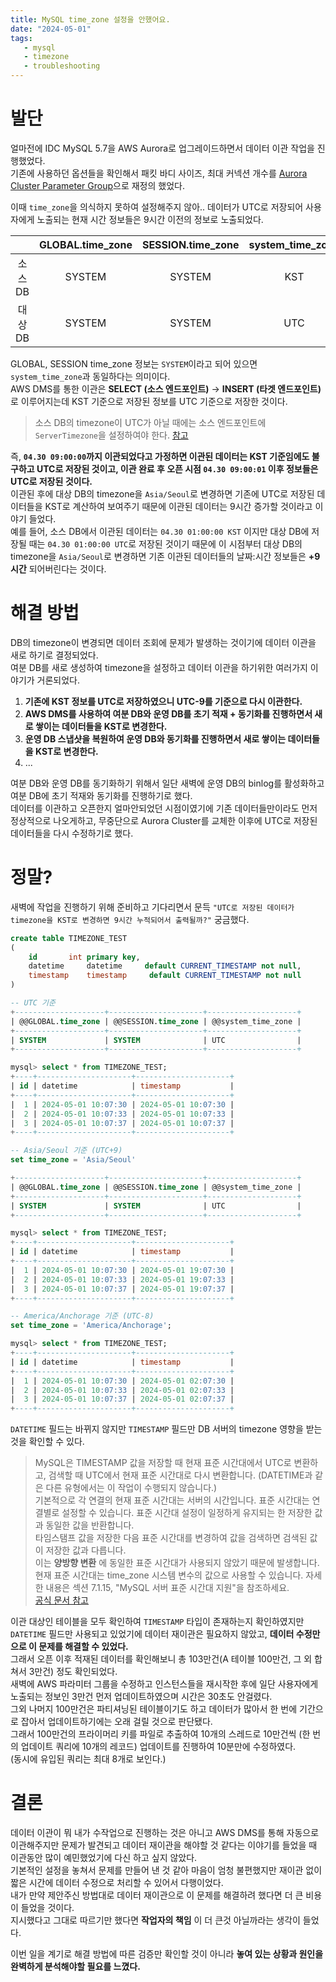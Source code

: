 ```yaml
---
title: MySQL time_zone 설정을 안했어요.
date: "2024-05-01"
tags:
   - mysql
   - timezone
   - troubleshooting
---
```


# 발단

얼마전에 IDC MySQL 5.7을 AWS Aurora로 업그레이드하면서 데이터 이관 작업을 진행했었다.  
기존에 사용하던 옵션들을 확인해서 패킷 바디 사이즈, 최대 커넥션 개수를 [Aurora Cluster Parameter Group](https://docs.aws.amazon.com/AmazonRDS/latest/AuroraUserGuide/USER_WorkingWithDBClusterParamGroups.html)으로 재정의 했었다.  
  
이때 `time_zone`을 의식하지 못하여 설정해주지 않아.. 데이터가 UTC로 저장되어 사용자에게 노출되는 현재 시간 정보들은 9시간 이전의 정보로 노출되었다.  

||GLOBAL.time_zone|SESSION.time_zone|system_time_zone|
|:------:|:---:|:---:|:---:|
|소스 DB|SYSTEM|SYSTEM|KST|
|대상 DB|SYSTEM|SYSTEM|UTC|

GLOBAL, SESSION time_zone 정보는 `SYSTEM`이라고 되어 있으면 `system_time_zone`과 동일하다는 의미이다.  
AWS DMS를 통한 이관은 **SELECT (소스 엔드포인트)** → **INSERT (타겟 엔드포인트)** 로 이루어지는데 KST 기준으로 저장된 정보를 UTC 기준으로 저장한 것이다.  
  
> 소스 DB의 timezone이 UTC가 아닐 때에는 소스 엔드포인트에 `ServerTimezone`을 설정하여야 한다. [참고](https://repost.aws/knowledge-center/dms-migrate-mysql-non-utc)
  
즉, **`04.30 09:00:00`까지 이관되었다고 가정하면 이관된 데이터는 KST 기준임에도 불구하고 UTC로 저장된 것이고, 이관 완료 후 오픈 시점 `04.30 09:00:01` 이후 정보들은 UTC로 저장된 것이다.**  
이관된 후에 대상 DB의 timezone을 `Asia/Seoul`로 변경하면 기존에 UTC로 저장된 데이터들을 KST로 계산하여 보여주기 때문에 이관된 데이터는 9시간 증가할 것이라고 이야기 들었다.    
예를 들어, 소스 DB에서 이관된 데이터는 `04.30 01:00:00 KST` 이지만 대상 DB에 저장될 때는 `04.30 01:00:00 UTC`로 저장된 것이기 때문에 이 시점부터 대상 DB의 timezone을 `Asia/Seoul`로 변경하면 기존 이관된 데이터들의 날짜:시간 정보들은 **+9시간** 되어버린다는 것이다.  
  
# 해결 방법

DB의 timezone이 변경되면 데이터 조회에 문제가 발생하는 것이기에 데이터 이관을 새로 하기로 결정되었다.  
여분 DB를 새로 생성하여 timezone을 설정하고 데이터 이관을 하기위한 여러가지 이야기가 거론되었다.  

1. **기존에 KST 정보를 UTC로 저장하였으니 UTC-9를 기준으로 다시 이관한다.**
2. **AWS DMS를 사용하여 여분 DB와 운영 DB를 초기 적재 + 동기화를 진행하면서 새로 쌓이는 데이터들을 KST로 변경한다.**
3. **운영 DB 스냅샷을 복원하여 운영 DB와 동기화를 진행하면서 새로 쌓이는 데이터들을 KST로 변경한다.**
4. ...

여분 DB와 운영 DB를 동기화하기 위해서 일단 새벽에 운영 DB의 binlog를 활성화하고 여분 DB에 초기 적재와 동기화를 진행하기로 했다.  
데이터를 이관하고 오픈한지 얼마안되었던 시점이였기에 기존 데이터들만이라도 먼저 정상적으로 나오게하고, 무중단으로 Aurora Cluster를 교체한 이후에 UTC로 저장된 데이터들을 다시 수정하기로 했다.  
  
# 정말?

새벽에 작업을 진행하기 위해 준비하고 기다리면서 문득 `"UTC로 저장된 데이터가 timezone을 KST로 변경하면 9시간 누적되어서 출력될까?"` 궁금했다.  

```sql
create table TIMEZONE_TEST
(
    id       int primary key,
    datetime     datetime     default CURRENT_TIMESTAMP not null,
    timestamp    timestamp     default CURRENT_TIMESTAMP not null
)

-- UTC 기준
+--------------------+---------------------+--------------------+
| @@GLOBAL.time_zone | @@SESSION.time_zone | @@system_time_zone |
+--------------------+---------------------+--------------------+
| SYSTEM             | SYSTEM              | UTC                |
+--------------------+---------------------+--------------------+

mysql> select * from TIMEZONE_TEST;
+----+---------------------+---------------------+
| id | datetime            | timestamp           |
+----+---------------------+---------------------+
|  1 | 2024-05-01 10:07:30 | 2024-05-01 10:07:30 |
|  2 | 2024-05-01 10:07:33 | 2024-05-01 10:07:33 |
|  3 | 2024-05-01 10:07:37 | 2024-05-01 10:07:37 |
+----+---------------------+---------------------+

-- Asia/Seoul 기준 (UTC+9)
set time_zone = 'Asia/Seoul'

+--------------------+---------------------+--------------------+
| @@GLOBAL.time_zone | @@SESSION.time_zone | @@system_time_zone |
+--------------------+---------------------+--------------------+
| SYSTEM             | SYSTEM              | UTC                |
+--------------------+---------------------+--------------------+

mysql> select * from TIMEZONE_TEST;
+----+---------------------+---------------------+
| id | datetime            | timestamp           |
+----+---------------------+---------------------+
|  1 | 2024-05-01 10:07:30 | 2024-05-01 19:07:30 |
|  2 | 2024-05-01 10:07:33 | 2024-05-01 19:07:33 |
|  3 | 2024-05-01 10:07:37 | 2024-05-01 19:07:37 |
+----+---------------------+---------------------+

-- America/Anchorage 기준 (UTC-8)
set time_zone = 'America/Anchorage';

mysql> select * from TIMEZONE_TEST;
+----+---------------------+---------------------+
| id | datetime            | timestamp           |
+----+---------------------+---------------------+
|  1 | 2024-05-01 10:07:30 | 2024-05-01 02:07:30 |
|  2 | 2024-05-01 10:07:33 | 2024-05-01 02:07:33 |
|  3 | 2024-05-01 10:07:37 | 2024-05-01 02:07:37 |
+----+---------------------+---------------------+
```

`DATETIME` 필드는 바뀌지 않지만 `TIMESTAMP` 필드만 DB 서버의 timezone 영향을 받는 것을 확인할 수 있다.  

> MySQL은 TIMESTAMP 값을 저장할 때 현재 표준 시간대에서 UTC로 변환하고, 검색할 때 UTC에서 현재 표준 시간대로 다시 변환합니다. (DATETIME과 같은 다른 유형에서는 이 작업이 수행되지 않습니다.)  
> 기본적으로 각 연결의 현재 표준 시간대는 서버의 시간입니다. 표준 시간대는 연결별로 설정할 수 있습니다. 표준 시간대 설정이 일정하게 유지되는 한 저장한 값과 동일한 값을 반환합니다.  
> 타임스탬프 값을 저장한 다음 표준 시간대를 변경하여 값을 검색하면 검색된 값이 저장한 값과 다릅니다.  
> 이는 **양방향 변환** 에 동일한 표준 시간대가 사용되지 않았기 때문에 발생합니다. 현재 표준 시간대는 time_zone 시스템 변수의 값으로 사용할 수 있습니다. 자세한 내용은 섹션 7.1.15, "MySQL 서버 표준 시간대 지원"을 참조하세요.  
> [공식 문서 참고](https://dev.mysql.com/doc/refman/8.0/en/datetime.html)
  
이관 대상인 테이블을 모두 확인하여 `TIMESTAMP` 타입이 존재하는지 확인하였지만 `DATETIME` 필드만 사용되고 있었기에 데이터 재이관은 필요하지 않았고, **데이터 수정만으로 이 문제를 해결할 수 있었다.**  
그래서 오픈 이후 적재된 데이터를 확인해보니 총 103만건(A 테이블 100만건, 그 외 합쳐서 3만건) 정도 확인되었다.  
새벽에 AWS 파라미터 그룹을 수정하고 인스턴스들을 재시작한 후에 일단 사용자에게 노출되는 정보인 3만건 먼저 업데이트하였으며 시간은 30초도 안걸렸다.  
그외 나머지 100만건은 파티셔닝된 테이블이기도 하고 데이터가 많아서 한 번에 기간으로 잡아서 업데이트하기에는 오래 걸릴 것으로 판단됐다.  
그래서 100만건의 프라이머리 키를 파일로 추출하여 10개의 스레드로 10만건씩 (한 번의 업데이트 쿼리에 10개의 레코드) 업데이트를 진행하여 10분만에 수정하였다.  
(동시에 유입된 쿼리는 최대 8개로 보인다.)  

# 결론

데이터 이관이 뭐 내가 수작업으로 진행하는 것은 아니고 AWS DMS를 통해 자동으로 이관해주지만 문제가 발견되고 데이터 재이관을 해야할 것 같다는 이야기를 들었을 때 이관동안 많이 예민했었기에 다신 하고 싶지 않았다.  
기본적인 설정을 놓쳐서 문제를 만들어 낸 것 같아 마음이 엄청 불편했지만 재이관 없이 짧은 시간에 데이터 수정으로 처리할 수 있어서 다행이었다.  
내가 만약 제안주신 방법대로 데이터 재이관으로 이 문제를 해결하려 했다면 더 큰 비용이 들었을 것이다.  
지시했다고 그대로 따르기만 했다면 **작업자의 책임** 이 더 큰것 아닐까라는 생각이 들었다.  
  
이번 일을 계기로 해결 방법에 따른 검증만 확인할 것이 아니라 **놓여 있는 상황과 원인을 완벽하게 분석해야할 필요를 느꼈다.**  